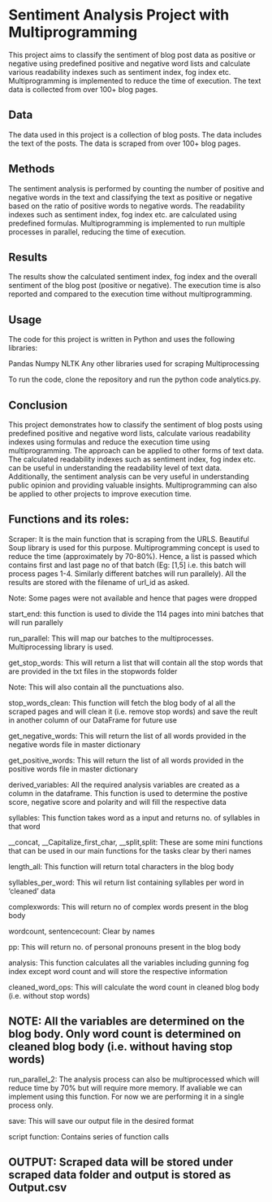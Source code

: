# Sentiment Analysis Project with Multiprogramming

This project aims to classify the sentiment of blog post data as positive or negative using predefined positive and negative word lists and calculate various readability indexes such as sentiment index, fog index etc. Multiprogramming is implemented to reduce the time of execution. The text data is collected from over 100+ blog pages.

## Data
The data used in this project is a collection of blog posts. The data includes the text of the posts. The data is scraped from over 100+ blog pages.

## Methods
The sentiment analysis is performed by counting the number of positive and negative words in the text and classifying the text as positive or negative based on the ratio of positive words to negative words. The readability indexes such as sentiment index, fog index etc. are calculated using predefined formulas. Multiprogramming is implemented to run multiple processes in parallel, reducing the time of execution.

## Results
The results show the calculated sentiment index, fog index and the overall sentiment of the blog post (positive or negative). The execution time is also reported and compared to the execution time without multiprogramming.

## Usage
The code for this project is written in Python and uses the following libraries:

Pandas
Numpy
NLTK
Any other libraries used for scraping
Multiprocessing

To run the code, clone the repository and run the python code analytics.py.

## Conclusion
This project demonstrates how to classify the sentiment of blog posts using predefined positive and negative word lists, calculate various readability indexes using formulas and reduce the execution time using multiprogramming. The approach can be applied to other forms of text data. The calculated readability indexes such as sentiment index, fog index etc. can be useful in understanding the readability level of text data. Additionally, the sentiment analysis can be very useful in understanding public opinion and providing valuable insights. Multiprogramming can also be applied to other projects to improve execution time.






## Functions and its roles:

Scraper: It is the main function that is scraping from the URLS. Beautiful Soup library is used for this purpose. Multiprogramming concept is used to reduce the time (approximately by 70-80%). Hence, a list is passed which contains first and last page no of that batch (Eg: [1,5] i.e. this batch will process pages 1-4. Similarly different batches will run parallely). All the results are stored with the filename of url_id as asked.

Note: Some pages were not available and hence that pages were dropped

start_end: this function is used to divide the 114 pages into mini batches that will run parallely

run_parallel: This will map our batches to the multiprocesses. Multiprocessing library is used.

get_stop_words: This will return a list that will contain all the stop words that are provided in the txt files in the stopwords folder 

Note: This will also contain all the punctuations also.

stop_words_clean: This function will fetch the blog body of al all the scraped pages and will clean it (i.e. remove stop words) and save the reult in another column of our DataFrame for future use

get_negative_words: This will return the list of all words provided in the negative words file in master dictionary

get_positive_words: This will return the list of all words provided in the positive words file in master dictionary

derived_variables: All the required analysis variables are created as a column in the dataframe. This function is used to determine the postive score, negative score and polarity and will fill the respective data

syllables: This function takes word as a input and returns no. of syllables in that word

__concat, __Capitalize_first_char, __split,split: These are some mini functions that can be used in our main functions for the tasks clear by theri names

length_all: This function will return total characters in the blog body

syllables_per_word: This wil return list containing syllables per word in ‘cleaned’ data

complexwords: This will return no of complex words present in the blog body

wordcount, sentencecount: Clear by names

pp: This will return no. of personal pronouns present in the blog body

analysis: This function calculates all the variables including gunning fog index except word count and will store the respective information

cleaned_word_ops: This will calculate the word count in cleaned blog body (i.e. without stop words)

## NOTE: All the variables are determined on the blog body. Only word count is determined on cleaned blog body (i.e. without having stop words)

run_parallel_2: The analysis process can also be multiprocessed which will reduce time by 70% but will require more memory. If avaliable we can implement using this function. For now we are performing it in a single process only.

save: This will save our output file in the desired format

script function: Contains series of function calls

## OUTPUT: Scraped data will be stored under scraped data folder and output is stored as Output.csv
